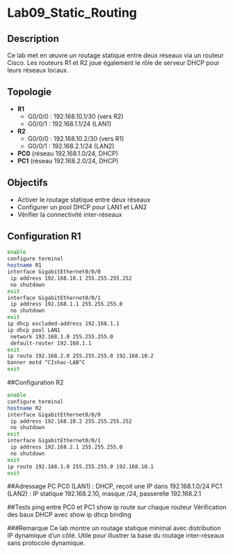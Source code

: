 # Lab09_Static_Routing

## Description  
Ce lab met en œuvre un routage statique entre deux réseaux via un routeur Cisco. Les routeurs R1 et R2 joue également le rôle de serveur DHCP pour leurs réseaux locaux.

## Topologie  
- **R1**
  - G0/0/0 : 192.168.10.1/30 (vers R2)
  - G0/0/1 : 192.168.1.1/24 (LAN1)
- **R2**
  - G0/0/0 : 192.168.10.2/30 (vers R1)
  - G0/0/1 : 192.168.2.1/24 (LAN2)
- **PC0** (réseau 192.168.1.0/24, DHCP)
- **PC1** (réseau 192.168.2.0/24, DHCP)

## Objectifs  
- Activer le routage statique entre deux réseaux
- Configurer un pool DHCP pour LAN1 et LAN2
- Vérifier la connectivité inter-réseaux

## Configuration R1
```bash
enable
configure terminal  
hostname R1  
interface GigabitEthernet0/0/0  
 ip address 192.168.10.1 255.255.255.252  
 no shutdown  
exit  
interface GigabitEthernet0/0/1  
 ip address 192.168.1.1 255.255.255.0  
 no shutdown  
exit  
ip dhcp excluded-address 192.168.1.1  
ip dhcp pool LAN1  
 network 192.168.1.0 255.255.255.0  
 default-router 192.168.1.1  
exit  
ip route 192.168.2.0 255.255.255.0 192.168.10.2  
banner motd ^CIshac-LAB^C  
exit  
```

##Configuration R2
```bash
enable
configure terminal  
hostname R2  
interface GigabitEthernet0/0/0  
 ip address 192.168.10.2 255.255.255.252  
 no shutdown  
exit  
interface GigabitEthernet0/0/1  
 ip address 192.168.2.1 255.255.255.0  
 no shutdown  
exit  
ip route 192.168.1.0 255.255.255.0 192.168.10.1  
exit  
```
##Adressage PC
PC0 (LAN1) : DHCP, reçoit une IP dans 192.168.1.0/24
PC1 (LAN2) : IP statique 192.168.2.10, masque /24, passerelle 192.168.2.1

##Tests
ping entre PC0 et PC1
show ip route sur chaque routeur
Vérification des baux DHCP avec show ip dhcp binding

###Remarque
Ce lab montre un routage statique minimal avec distribution IP dynamique d’un côté. Utile pour illustrer la base du routage inter-réseaux sans protocole dynamique.
